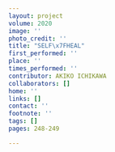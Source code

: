 ```yaml
---
layout: project
volume: 2020
image: ''
photo_credit: ''
title: "SELF\x7FHEAL"
first_performed: ''
place: ''
times_performed: ''
contributor: AKIKO ICHIKAWA
collaborators: []
home: ''
links: []
contact: ''
footnote: ''
tags: []
pages: 248-249

---
```




